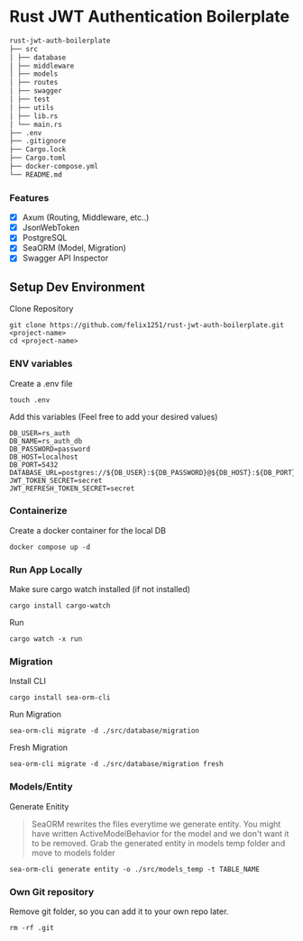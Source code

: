 # Rust JWT Authentication Boilerplate

```md
rust-jwt-auth-boilerplate
├── src
│ ├── database
│ ├── middleware
│ ├── models
│ ├── routes
│ ├── swagger
│ ├── test
│ ├── utils
│ ├── lib.rs
│ └── main.rs
├── .env
├── .gitignore
├── Cargo.lock
├── Cargo.toml
├── docker-compose.yml
└── README.md
```

### Features

-   [x] Axum (Routing, Middleware, etc..)
-   [x] JsonWebToken
-   [x] PostgreSQL
-   [x] SeaORM (Model, Migration)
-   [x] Swagger API Inspector

## Setup Dev Environment

Clone Repository

```
git clone https://github.com/felix1251/rust-jwt-auth-boilerplate.git <project-name>
cd <project-name>
```

### ENV variables

Create a .env file

```
touch .env
```

Add this variables (Feel free to add your desired values)

```
DB_USER=rs_auth
DB_NAME=rs_auth_db
DB_PASSWORD=password
DB_HOST=localhost
DB_PORT=5432
DATABASE_URL=postgres://${DB_USER}:${DB_PASSWORD}@${DB_HOST}:${DB_PORT}/${DB_NAME}
JWT_TOKEN_SECRET=secret
JWT_REFRESH_TOKEN_SECRET=secret
```

### Containerize

Create a docker container for the local DB

```
docker compose up -d
```

### Run App Locally

Make sure cargo watch installed (if not installed)

```
cargo install cargo-watch
```

Run

```
cargo watch -x run
```

### Migration

Install CLI

```
cargo install sea-orm-cli
```

Run Migration

```
sea-orm-cli migrate -d ./src/database/migration
```

Fresh Migration

```
sea-orm-cli migrate -d ./src/database/migration fresh
```

### Models/Entity

Generate Enitity

> SeaORM rewrites the files everytime we generate entity.
> You might have written ActiveModelBehavior for the model and we don't want it to be removed.
> Grab the generated entity in models temp folder and move to models folder

```
sea-orm-cli generate entity -o ./src/models_temp -t TABLE_NAME
```

### Own Git repository

Remove git folder, so you can add it to your own repo later.

```
rm -rf .git
```
